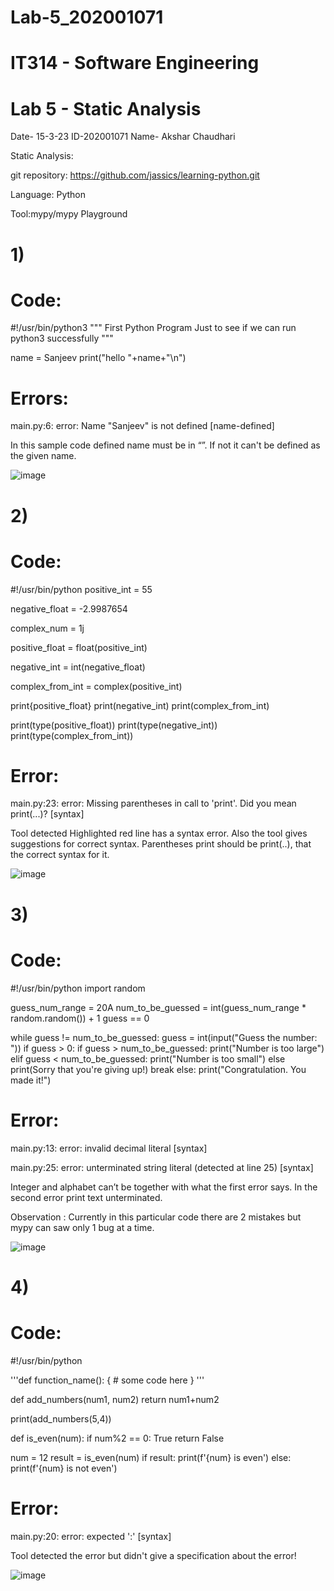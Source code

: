 # Lab-5_202001071
# IT314 - Software Engineering
# Lab 5 - Static Analysis

Date- 15-3-23
ID-202001071
Name- Akshar Chaudhari


Static Analysis:

git repository: https://github.com/jassics/learning-python.git

Language: Python

Tool:mypy/mypy Playground 


# 1)
# Code:

#!/usr/bin/python3
""" First Python Program
    Just to see if we can run python3 successfully
"""

name = Sanjeev
print("hello "+name+"\n")



# Errors: 
main.py:6: error: Name "Sanjeev" is not defined  [name-defined]

In this sample code defined name must be in “”. If not it can't be defined as the given  name.  

![image](https://user-images.githubusercontent.com/123543030/225281983-763bf68a-f3f7-404a-9f7d-2f7840d25ba5.png)

# 2)

# Code:


#!/usr/bin/python
positive_int = 55

negative_float = -2.9987654

complex_num = 1j

positive_float = float(positive_int)  

negative_int = int(negative_float)  

complex_from_int = complex(positive_int)  

print{positive_float}
print(negative_int) 
print(complex_from_int)  

print(type(positive_float)) 
print(type(negative_int)) 
print(type(complex_from_int))




# Error:
main.py:23: error: Missing parentheses in call to 'print'. Did you mean print(...)?  [syntax]

Tool detected Highlighted red line has a syntax error. Also the tool gives suggestions for correct syntax. Parentheses print should be print(..), that the correct syntax for it.

![image](https://user-images.githubusercontent.com/123543030/225282287-bc950230-45db-4912-a475-5b4df80e5e69.png)

# 3)

# Code:

#!/usr/bin/python
import random



guess_num_range = 20A
num_to_be_guessed = int(guess_num_range * random.random()) + 1
guess == 0

while guess != num_to_be_guessed:
    guess = int(input("Guess the number: "))
    if guess > 0:
        if guess > num_to_be_guessed:
            print("Number is too large")
        elif guess < num_to_be_guessed:
            print("Number is too small")
    else
        print(Sorry that you're giving up!)
        break
else:
    print("Congratulation. You made it!")



# Error:

main.py:13: error: invalid decimal literal  [syntax]


main.py:25: error: unterminated string literal (detected at line 25)  [syntax]



Integer and alphabet can’t be together with what the first error says. In the second error print text unterminated.

Observation : Currently in this particular code there are 2 mistakes but mypy can saw only 1 bug at a time.

![image](https://user-images.githubusercontent.com/123543030/225282547-979613f5-90c4-480b-a1f5-24dbd814c915.png)


# 4)

# Code:

#!/usr/bin/python

'''def function_name():
    {
        # some code here
    }
'''

def add_numbers(num1, num2)
    return num1+num2


print(add_numbers(5,4))

def  is_even(num):
    if num%2 == 0:
         True
    return False

num = 12
result = is_even(num)
if result:
    print(f'{num} is even')
else:
    print(f'{num} is not even')
    
    

# Error:


main.py:20: error: expected ':'  [syntax]

Tool detected the error but didn't give a specification about the error!


![image](https://user-images.githubusercontent.com/123543030/225281500-5eccbdab-2ad5-4ee2-b5ea-d72f268b9c82.png)
